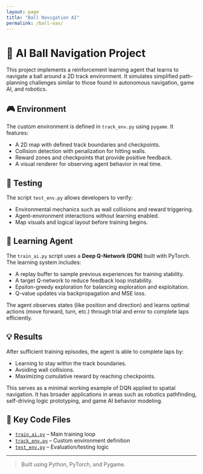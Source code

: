 ```yaml
---
layout: page
title: "Ball Navigation AI"
permalink: /ball-nav/
---
```

# 🧠 AI Ball Navigation Project

This project implements a reinforcement learning agent that learns to navigate a ball around a 2D track environment. It simulates simplified path-planning challenges similar to those found in autonomous navigation, game AI, and robotics.

## 🎮 Environment

The custom environment is defined in `track_env.py` using `pygame`. It features:
- A 2D map with defined track boundaries and checkpoints.
- Collision detection with penalization for hitting walls.
- Reward zones and checkpoints that provide positive feedback.
- A visual renderer for observing agent behavior in real time.

## 🧪 Testing

The script `test_env.py` allows developers to verify:
- Environmental mechanics such as wall collisions and reward triggering.
- Agent-environment interactions without learning enabled.
- Map visuals and logical layout before training begins.

## 🤖 Learning Agent

The `train_ai.py` script uses a **Deep Q-Network (DQN)** built with PyTorch. The learning system includes:
- A replay buffer to sample previous experiences for training stability.
- A target Q-network to reduce feedback loop instability.
- Epsilon-greedy exploration for balancing exploration and exploitation.
- Q-value updates via backpropagation and MSE loss.

The agent observes states (like position and direction) and learns optimal actions (move forward, turn, etc.) through trial and error to complete laps efficiently.

## 💡 Results

After sufficient training episodes, the agent is able to complete laps by:
- Learning to stay within the track boundaries.
- Avoiding wall collisions.
- Maximizing cumulative reward by reaching checkpoints.

This serves as a minimal working example of DQN applied to spatial navigation. It has broader applications in areas such as robotics pathfinding, self-driving logic prototyping, and game AI behavior modeling.

## 🔗 Key Code Files
- [`train_ai.py`](./train_ai.py) – Main training loop
- [`track_env.py`](./track_env.py) – Custom environment definition
- [`test_env.py`](./test_env.py) – Evaluation/testing logic

---

> Built using Python, PyTorch, and Pygame.

